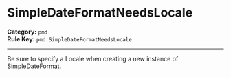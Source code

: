 # SimpleDateFormatNeedsLocale
**Category:** `pmd`<br/>
**Rule Key:** `pmd:SimpleDateFormatNeedsLocale`<br/>


-----

Be sure to specify a Locale when creating a new instance of SimpleDateFormat.

